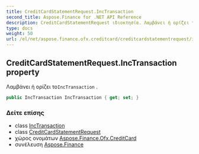 ```yaml
---
title: CreditCardStatementRequest.IncTransaction
second_title: Aspose.Finance for .NET API Reference
description: CreditCardStatementRequest ιδιοκτησία. Λαμβάνει ή ορίζει τοIncTransaction .
type: docs
weight: 50
url: /el/net/aspose.finance.ofx.creditcard/creditcardstatementrequest/inctransaction/
---
```

## CreditCardStatementRequest.IncTransaction property

Λαμβάνει ή ορίζει το`IncTransaction` .

```csharp
public IncTransaction IncTransaction { get; set; }
```

### Δείτε επίσης

* class [IncTransaction](../../../aspose.finance.ofx/inctransaction/)
* class [CreditCardStatementRequest](../)
* χώρος ονομάτων [Aspose.Finance.Ofx.CreditCard](../../creditcardstatementrequest/)
* συνέλευση [Aspose.Finance](../../../)


